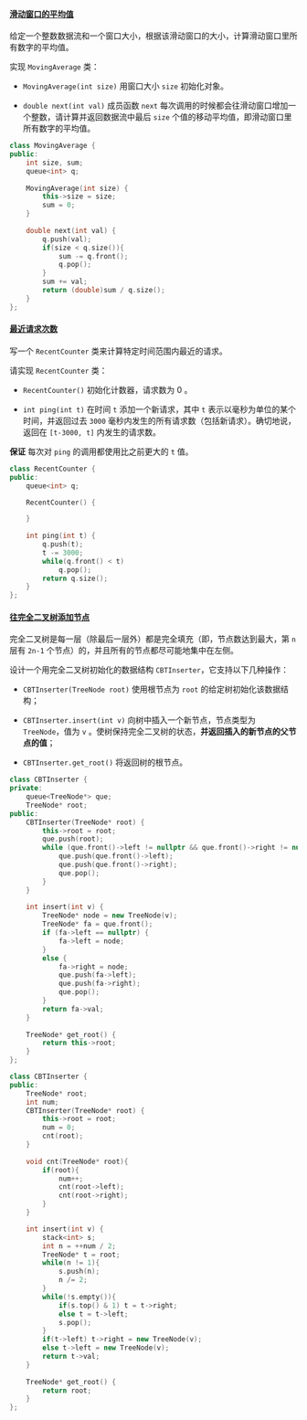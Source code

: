 #### [滑动窗口的平均值](https://leetcode-cn.com/problems/qIsx9U/)

给定一个整数数据流和一个窗口大小，根据该滑动窗口的大小，计算滑动窗口里所有数字的平均值。

实现 `MovingAverage` 类：

- `MovingAverage(int size)` 用窗口大小 `size` 初始化对象。

- `double next(int val)` 成员函数 `next` 每次调用的时候都会往滑动窗口增加一个整数，请计算并返回数据流中最后 `size` 个值的移动平均值，即滑动窗口里所有数字的平均值。

 

```c++
class MovingAverage {
public:
    int size, sum;
    queue<int> q;
    
    MovingAverage(int size) {
        this->size = size;
        sum = 0;
    }
    
    double next(int val) {
        q.push(val);
        if(size < q.size()){
            sum -= q.front();
            q.pop();
        }
        sum += val;
        return (double)sum / q.size();
    }
};
```

#### [最近请求次数](https://leetcode-cn.com/problems/H8086Q/)

写一个 `RecentCounter` 类来计算特定时间范围内最近的请求。

请实现 `RecentCounter` 类：

- `RecentCounter()` 初始化计数器，请求数为 0 。

- `int ping(int t)` 在时间 `t` 添加一个新请求，其中 `t` 表示以毫秒为单位的某个时间，并返回过去 `3000` 毫秒内发生的所有请求数（包括新请求）。确切地说，返回在 `[t-3000, t]` 内发生的请求数。

**保证** 每次对 `ping` 的调用都使用比之前更大的 `t` 值。

```c++
class RecentCounter {
public:
    queue<int> q;

    RecentCounter() {

    }
    
    int ping(int t) {
        q.push(t);
        t -= 3000;
        while(q.front() < t)
            q.pop();
        return q.size();
    }
};
```

#### [往完全二叉树添加节点](https://leetcode-cn.com/problems/NaqhDT/)

完全二叉树是每一层（除最后一层外）都是完全填充（即，节点数达到最大，第 `n` 层有 `2n-1` 个节点）的，并且所有的节点都尽可能地集中在左侧。

设计一个用完全二叉树初始化的数据结构 `CBTInserter`，它支持以下几种操作：

- `CBTInserter(TreeNode root)` 使用根节点为 `root` 的给定树初始化该数据结构；

- `CBTInserter.insert(int v)` 向树中插入一个新节点，节点类型为 `TreeNode`，值为 `v` 。使树保持完全二叉树的状态，**并返回插入的新节点的父节点的值**；
- `CBTInserter.get_root()` 将返回树的根节点。

```c++
class CBTInserter {
private:
    queue<TreeNode*> que;
    TreeNode* root;
public:
    CBTInserter(TreeNode* root) {
        this->root = root;
        que.push(root);
        while (que.front()->left != nullptr && que.front()->right != nullptr) {
            que.push(que.front()->left);
            que.push(que.front()->right);
            que.pop();
        }
    }
    
    int insert(int v) {
        TreeNode* node = new TreeNode(v);
        TreeNode* fa = que.front();
        if (fa->left == nullptr) {
            fa->left = node;
        }
        else {
            fa->right = node;
            que.push(fa->left);
            que.push(fa->right);
            que.pop();
        }
        return fa->val;
    }
    
    TreeNode* get_root() {
        return this->root;
    }
};
```

```c++
class CBTInserter {
public:
    TreeNode* root;
    int num;
    CBTInserter(TreeNode* root) {
        this->root = root;
        num = 0;
        cnt(root);
    }
    
    void cnt(TreeNode* root){
        if(root){
            num++;
            cnt(root->left);
            cnt(root->right);
        }
    }

    int insert(int v) {
        stack<int> s;
        int n = ++num / 2;
        TreeNode* t = root;
        while(n != 1){
            s.push(n);
            n /= 2;
        }
        while(!s.empty()){
            if(s.top() & 1) t = t->right;
            else t = t->left;
            s.pop();
        }
        if(t->left) t->right = new TreeNode(v);
        else t->left = new TreeNode(v);
        return t->val;
    }
    
    TreeNode* get_root() {
        return root;
    }
};
```

